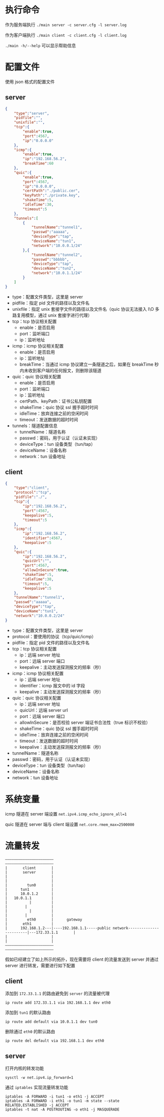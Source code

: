 # 执行命令

作为服务端执行 `./main server -c server.cfg -l server.log`

作为客户端执行  `./main client -c client.cfg -l client.log`

`./main -h/--help` 可以显示帮助信息

# 配置文件

使用 json 格式的配置文件

## server

~~~json
{
    "type":"server",
    "pidfile":"",
    "unixfile":"",
    "tcp":{
        "enable":true,
        "port":4567,
        "ip":"0.0.0.0"
    },
    "icmp":{
        "enable":true,
        "ip":"192.168.56.2",
        "breakTime":60
    },
    "quic":{
        "enable":true,
        "port":4567,
        "ip":"0.0.0.0",
        "certPath":"./public.cer",
        "keyPath":"./private.key",
        "shakeTime":5,
        "idleTime":30,
        "timeout":5
    },
    "tunnels":[
        {
            "tunnelName":"tunnel1",
            "passwd":"aaaaa",
            "deviceType":"tap",
            "deviceName":"tun1",
            "network":"10.0.0.1/24"
        },{
            "tunnelName":"tunnel2",
            "passwd":"bbbbb",
            "deviceType":"tap",
            "deviceName":"tun2",
            "network":"10.0.1.1/24"
        }
    ]
}
~~~

+ type：配置文件类型，这里是 server
+ pidfile：指定 pid 文件的路径以及文件名
+ unixfile：指定 unix 套接字文件的路径以及文件名（quic 协议无法接入 I\O 多路复用模型，通过 unix 套接字进行代理）
+ tcp：tcp 协议相关配置
  + enable：是否启用
  + port：监听端口
  + ip：监听地址
+ icmp：icmp 协议相关配置
  + enable：是否启用
  + ip：监听地址
  + breakTime：当通过 icmp 协议建立一条隧道之后，如果在 breakTime 秒内未收到客户端的任何报文，则删除该隧道
+ quic：quic 协议相关配置
  + enable：是否启用
  + port：监听端口
  + ip：监听地址
  + certPath、keyPath：证书公私钥配置
  + shakeTime：quic 协议 ssl 握手超时时间
  + idleTime：放弃连接之前的空闲时间
  + timeout：发送数据的超时时间
+ tunnels：隧道配置信息
  + tunnelName：隧道名称
  + passwd：密码，用于认证（认证未实现）
  + deviceType：tun 设备类型（tun/tap）
  + deviceName：设备名称
  + network：tun 设备地址

## client

~~~json
{
    "type":"client", 
    "protocol":"tcp",
    "pidfile":"./",
    "tcp":{
        "ip":"192.168.56.2",
        "port":4567,
        "keepalive":5,
        "timeout":5
    },
    "icmp":{
        "ip":"192.168.56.2",
        "identifier":4567,
        "keepalive":5
    },
    "quic":{
        "ip":"192.168.56.2",
        "quicUrl":"",
        "port":4567,
        "allowInSecure":true,
        "shakeTime":5,
        "idleTime":30,
        "timeout":5,
        "keepalive":5
    },
    "tunnelName":"tunnel1",
    "passwd":"aaaaa",
    "deviceType":"tap",
    "deviceName":"tun1",
    "network":"10.0.0.2/24"
}
~~~

+ type：配置文件类型，这里是 server
+ protocol：要使用的协议（tcp/quic/icmp）
+ pidfile：指定 pid 文件的路径以及文件名
+ tcp：tcp 协议相关配置
  + ip：远端 server 地址
  + port：远端 server 端口
  + keepalive：主动发送探测报文的频率（秒）
+ icmp：icmp 协议相关配置
  + ip：远端 server 地址
  + identifier：icmp 报文中的 id 字段
  + keepalive：主动发送探测报文的频率（秒）
+ quic：quic 协议相关配置
  + ip：远端 server 地址
  + quicUrl：远端 server url
  + port：远端 server 端口
  + allowInSecure：是否校验  server 端证书合法性（true 标识不校验）
  + shakeTime：quic 协议 ssl 握手超时时间
  + idleTime：放弃连接之前的空闲时间
  + timeout：发送数据的超时时间
  + keepalive：主动发送探测报文的频率（秒）
+ tunnelName：隧道名称
+ passwd：密码，用于认证（认证未实现）
+ deviceType：tun 设备类型（tun/tap）
+ deviceName：设备名称
+ network：tun 设备地址

# 系统变量

icmp 隧道在 server 端设置 `net.ipv4.icmp_echo_ignore_all=1`

quic 隧道在 server 端与 client 端设置 `net.core.rmem_max=2500000`

# 流量转发

```shell
——————————————————————                                                          ——————————————————————
|       client       |                                                          |       server       |
|                    |                                                          |                    |
|         tun0       |                                                          |      tun1          |
|      10.0.1.2      |                                                          |   10.0.1.1         |
|          |         |                                                          |        |           |
|          |         |                                                          |        |           |
|         eth0       |      gateway                                             |       eth1         |
|      192.168.1.2---|----192.168.1.1-----public network------------------------|---172.33.1.1       |
|                    |                                                          |                    |
——————————————————————                                                          ——————————————————————
```

假如已经建立了如上所示的拓扑，现在需要将 client 的流量发送到 server 并通过 server 进行转发，需要进行如下配置

## client

添加到 `172.33.1.1` 的路由避免到 `server` 的流量被代理

```shell
ip route add 172.33.1.1 via 192.168.1.1 dev eth0
```

添加到 `tun1` 的默认路由

```shell
ip route add default via 10.0.1.1 dev tun0
```

删除通过 `eth0` 的默认路由

```shell
ip route del default via 192.168.1.1 dev eth0
```

## server

打开内核的转发功能

```shell
sysctl -w net.ipv4.ip_forward=1
```

通过 `iptables` 实现流量转发功能

```shell
iptables -A FORWARD -i tun1 -o eth1 -j ACCEPT
iptables -A FORWARD -i eth1 -o tun1 -m state --state RELATED,ESTABLISHED -j ACCEPT
iptables -t nat -A POSTROUTING -o eth1 -j MASQUERADE
```

